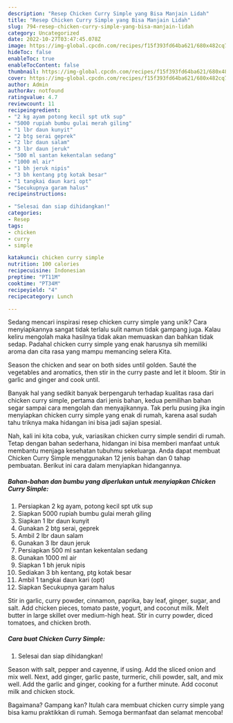 ```yaml
---
description: "Resep Chicken Curry Simple yang Bisa Manjain Lidah"
title: "Resep Chicken Curry Simple yang Bisa Manjain Lidah"
slug: 794-resep-chicken-curry-simple-yang-bisa-manjain-lidah
category: Uncategorized
date: 2022-10-27T03:47:45.078Z
image: https://img-global.cpcdn.com/recipes/f15f393fd64ba621/680x482cq70/chicken-curry-simple-foto-resep-utama.jpg
hideToc: false
enableToc: true
enableTocContent: false
thumbnail: https://img-global.cpcdn.com/recipes/f15f393fd64ba621/680x482cq70/chicken-curry-simple-foto-resep-utama.jpg
cover: https://img-global.cpcdn.com/recipes/f15f393fd64ba621/680x482cq70/chicken-curry-simple-foto-resep-utama.jpg
author: Admin
authorAv: notfound
ratingvalue: 4.7
reviewcount: 11
recipeingredient:
- "2 kg ayam potong kecil spt utk sup"
- "5000 rupiah bumbu gulai merah giling"
- "1 lbr daun kunyit"
- "2 btg serai geprek"
- "2 lbr daun salam"
- "3 lbr daun jeruk"
- "500 ml santan kekentalan sedang"
- "1000 ml air"
- "1 bh jeruk nipis"
- "3 bh kentang ptg kotak besar"
- "1 tangkai daun kari opt"
- "Secukupnya garam halus"
recipeinstructions:

- "Selesai dan siap dihidangkan!"
categories:
- Resep
tags:
- chicken
- curry
- simple

katakunci: chicken curry simple 
nutrition: 100 calories
recipecuisine: Indonesian
preptime: "PT11M"
cooktime: "PT34M"
recipeyield: "4"
recipecategory: Lunch

---
```





Sedang mencari inspirasi resep chicken curry simple yang unik? Cara menyiapkannya sangat tidak terlalu sulit namun tidak gampang juga. Kalau keliru mengolah maka hasilnya tidak akan memuaskan dan bahkan tidak sedap. Padahal chicken curry simple yang enak harusnya sih memiliki aroma dan cita rasa yang mampu memancing selera Kita.





Season the chicken and sear on both sides until golden. Sauté the vegetables and aromatics, then stir in the curry paste and let it bloom. Stir in garlic and ginger and cook until.

Banyak hal yang sedikit banyak berpengaruh terhadap kualitas rasa dari chicken curry simple, pertama dari jenis bahan, kedua pemilihan bahan segar sampai cara mengolah dan menyajikannya. Tak perlu pusing jika ingin menyiapkan chicken curry simple yang enak di rumah, karena asal sudah tahu triknya maka hidangan ini bisa jadi sajian spesial.






Nah, kali ini kita coba, yuk, variasikan chicken curry simple sendiri di rumah. Tetap dengan bahan sederhana, hidangan ini bisa memberi manfaat untuk membantu menjaga kesehatan tubuhmu sekeluarga. Anda dapat membuat Chicken Curry Simple menggunakan 12 jenis bahan dan 0 tahap pembuatan. Berikut ini cara dalam menyiapkan hidangannya.

<!--inarticleads1-->

##### Bahan-bahan dan bumbu yang diperlukan untuk menyiapkan Chicken Curry Simple:

1. Persiapkan 2 kg ayam, potong kecil spt utk sup
1. Siapkan 5000 rupiah bumbu gulai merah giling
1. Siapkan 1 lbr daun kunyit
1. Gunakan 2 btg serai, geprek
1. Ambil 2 lbr daun salam
1. Gunakan 3 lbr daun jeruk
1. Persiapkan 500 ml santan kekentalan sedang
1. Gunakan 1000 ml air
1. Siapkan 1 bh jeruk nipis
1. Sediakan 3 bh kentang, ptg kotak besar
1. Ambil 1 tangkai daun kari (opt)
1. Siapkan Secukupnya garam halus


Stir in garlic, curry powder, cinnamon, paprika, bay leaf, ginger, sugar, and salt. Add chicken pieces, tomato paste, yogurt, and coconut milk. Melt butter in large skillet over medium-high heat. Stir in curry powder, diced tomatoes, and chicken broth. 

<!--inarticleads2-->

##### Cara buat Chicken Curry Simple:


1. Selesai dan siap dihidangkan!

Season with salt, pepper and cayenne, if using. Add the sliced onion and mix well. Next, add ginger, garlic paste, turmeric, chili powder, salt, and mix well. Add the garlic and ginger, cooking for a further minute. Add coconut milk and chicken stock. 

Bagaimana? Gampang kan? Itulah cara membuat chicken curry simple yang bisa kamu praktikkan di rumah. Semoga bermanfaat dan selamat mencoba!
